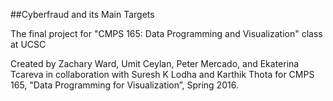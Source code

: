 ##Cyberfraud and its Main Targets

The final project for "CMPS 165: Data Programming and Visualization" class at UCSC

Created by Zachary Ward, Umit Ceylan, Peter Mercado, and Ekaterina Tcareva in collaboration with Suresh K Lodha and Karthik Thota for CMPS 165, "Data Programming for Visualization”, Spring 2016.
